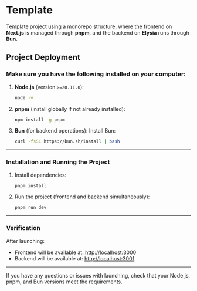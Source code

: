 # Template

Template project using a monorepo structure, where the frontend on **Next.js** is managed through **pnpm**, and the backend on **Elysia** runs through **Bun**.

## Project Deployment

### Make sure you have the following installed on your computer:

1. **Node.js** (version `>=20.11.0`):
    ```bash
    node -v
    ```

2. **pnpm** (install globally if not already installed):
    ```bash
    npm install -g pnpm
    ```

3. **Bun** (for backend operations):
    Install Bun:
    ```bash
    curl -fsSL https://bun.sh/install | bash
    ```

---

### Installation and Running the Project

1. Install dependencies:
    ```bash
    pnpm install
    ```

2. Run the project (frontend and backend simultaneously):
    ```bash
    pnpm run dev
    ```

---

### Verification

After launching:
- Frontend will be available at: [http://localhost:3000](http://localhost:3000)
- Backend will be available at: [http://localhost:3001](http://localhost:3001)

---

If you have any questions or issues with launching, check that your Node.js, pnpm, and Bun versions meet the requirements.
